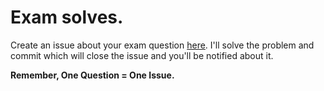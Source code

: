 # Exam solves.

Create an issue about your exam question [here](../../issues/new). I'll solve the problem and commit which will close the issue and you'll be notified about it.

__Remember, One Question = One Issue.__
